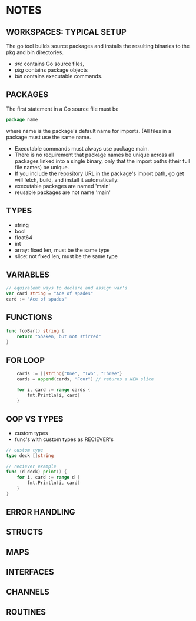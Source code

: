 # NOTES

## WORKSPACES: TYPICAL SETUP
The go tool builds source packages and installs the resulting binaries to the pkg and bin directories.

- *src* contains Go source files,
- *pkg* contains package objects
- *bin* contains executable commands.

## PACKAGES
The first statement in a Go source file must be
```go
package name
```
where name is the package's default name for imports. (All files in a package must use the same name.

- Executable commands must always use package main.
- There is no requirement that package names be unique across all packages linked into a single binary, only that the import paths (their full file names) be unique.
- If you include the repository URL in the package's import path, go get will fetch, build, and install it automatically:
- executable packages are named 'main'
- reusable packages are not name 'main'

## TYPES
- string
- bool
- float64
- int
- array: fixed len, must be the same type
- slice: not fixed len, must be the same type

## VARIABLES
```go
// equivalent ways to declare and assign var's
var card string = "Ace of spades"
card := "Ace of spades"
```

## FUNCTIONS
```go
func fooBar() string {
    return "Shaken, but not stirred"
}
```

## FOR LOOP
```go
    cards := []string{"One", "Two", "Three"}
    cards = append(cards, "Four") // returns a NEW slice

    for i, card := range cards {
        fmt.Println(i, card)
    }
```

## OOP VS TYPES
- custom types
- func's with custom types as RECIEVER's

```go
// custom type
type deck []string

// reciever example
func (d deck) print() {
    for i, card := range d {
        fmt.Println(i, card)
    }
}
```

## ERROR HANDLING

## STRUCTS

## MAPS

## INTERFACES

## CHANNELS

## ROUTINES

